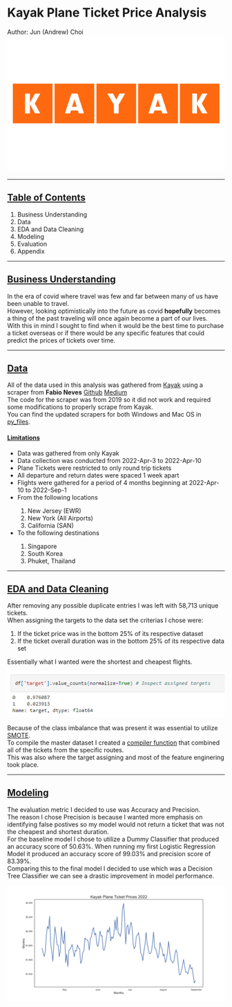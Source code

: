 # Kayak Plane Ticket Price Analysis
Author: Jun (Andrew) Choi
![Kayak Logo](/images/Kayak-Logo.png)

---
## <u>Table of Contents</u>

1. Business Understanding
2. Data
3. EDA and Data Cleaning
4. Modeling
5. Evaluation
6. Appendix

---

## <u>Business Understanding</u>
<p> In the era of covid where travel was few and far between many of us have been unable to travel.<br> 
However, looking optimistically into the future as covid <b>hopefully</b> becomes a thing of the past traveling will once again become a part of our lives.<br> 
With this in mind I sought to find when it would be the best time to purchase a ticket overseas or if there would be any specific features that could predict the prices of tickets over time.</p>

---
## <u>Data</u>

All of the data used in this analysis was gathered from [Kayak](https://www.kayak.com/flights) using a scraper from <b>Fabio Neves</b> [Github](https://github.com/fnneves/flight_scraper/blob/master/FlightScraper%20python%20bot%20for%20kayak.ipynb) [Medium](https://medium.com/@fneves/if-you-like-to-travel-let-python-help-you-scrape-the-best-fares-5a1f26213086)<br>
The code for the scraper was from 2019 so it did not work and required some modifications to properly scrape from Kayak.<br>
You can find the updated scrapers for both Windows and Mac OS in [py_files](https://github.com/cjunhyuk/plane_price_proj/tree/master/py_files).<br>

#### <u>Limitations</u>

<ul>
    <li>Data was gathered from only Kayak</li>
    <li>Data collection was conducted from 2022-Apr-3 to 2022-Apr-10</li>
    <li>Plane Tickets were restricted to only round trip tickets</li>
    <li>All departure and return dates were spaced 1 week apart</li>
    <li>Flights were gathered for a period of 4 months beginning at 2022-Apr-10 to 2022-Sep-1</li>
    <li>From the following locations</li>
    <ol>
        <li>New Jersey (EWR)</li>
        <li>New York (All Airports)</li>
        <li>California (SAN)</li>
    </ol>
    <li>To the following destinations</li>
    <ol>
        <li>Singapore</li>
        <li>South Korea</li>
        <li>Phuket, Thailand</li>
    </ol>
</ul>

---

## <u>EDA and Data Cleaning</u>

<p>After removing any possible duplicate entries I was left with 58,713 unique tickets.<br>
When assigning the targets to the data set the criterias I chose were:
<ol>
    <li>If the ticket price was in the bottom 25% of its respective dataset</li>
    <li>If the ticket overall duration was in the bottom 25% of its respective data set</li>
</ol>
Essentially what I wanted were the shortest and cheapest flights.<br>

![Targets](/images/Target%20Split.png)

Because of the class imbalance that was present it was essential to utilize [SMOTE](https://imbalanced-learn.org/stable/references/generated/imblearn.over_sampling.SMOTE.html).<br>
To compile the master dataset I created a [compiler function](https://github.com/cjunhyuk/plane_price_proj/blob/master/py_files/cleaner.py) that combined all of the tickets from the specific routes.<br>
This was also where the target assigning and most of the feature enginering took place.
</p>

---

## <u>Modeling</u>

<p>The evaluation metric I decided to use was Accuracy and Precision.<br>
The reason I chose Precision is because I wanted more emphasis on identifying false postives so my model would not return a ticket that was not the cheapest and shortest duration.<br>
For the baseline model I chose to utilize a Dummy Classifier that produced an accuracy score of 50.63%. 
When running my first Logistic Regression Model it produced an accuracy score of 99.03% and precision score of 83.39%.<br>
Comparing this to the final model I decided to use which was a Decision Tree Classifier we can see a drastic improvement in model performance.<br>


![Line Plot](/images/Price%20Lineplot.png)